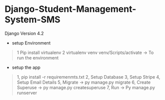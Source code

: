 ﻿# Django-Student-Management-System-SMS


Django Version 4.2
* setup Environment
> 1 Pip install virtualenv
> 2 virtualenv venv
> venv/Scripts/activate  -> To run the environment

* setup the app 
> 1, pip install -r requiremenmts.txt
> 2, Setup Database
> 3, Setup Stripe
> 4, Setup Email Details
> 5, Migrate -> py manage.py migrate
> 6, Create Superuse -> py manage.py createsuperuse
> 7, Run -> Py manage.py runserver 
